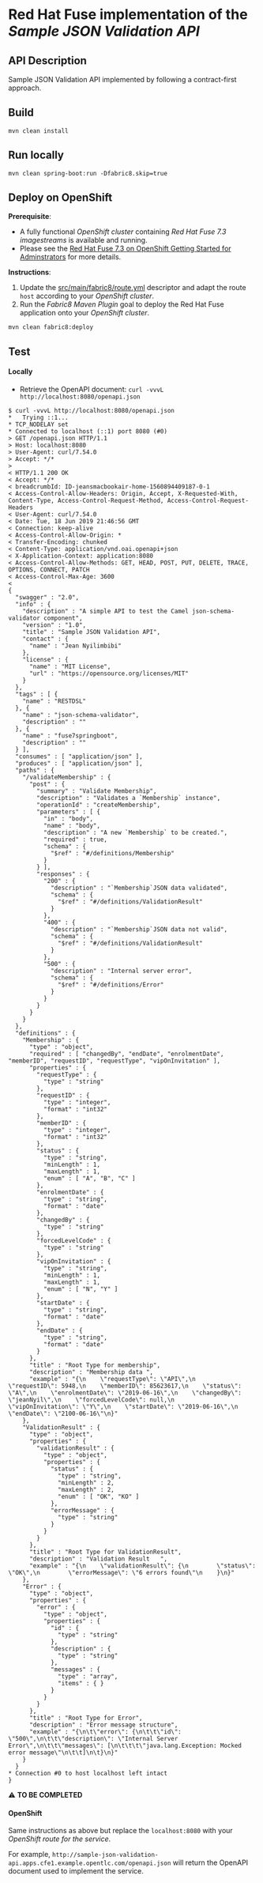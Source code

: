 # Red Hat Fuse implementation of the _Sample JSON Validation API_

## API Description ##
Sample JSON Validation API implemented by following a contract-first approach.

## Build ##

```
mvn clean install
```

## Run locally ##

```
mvn clean spring-boot:run -Dfabric8.skip=true
```

## Deploy on OpenShift ##

**Prerequisite**: 
- A fully functional *OpenShift cluster* containing *Red Hat Fuse 7.3 imagestreams* is available and running.
- Please see the [Red Hat Fuse 7.3 on OpenShift Getting Started for Adminstrators](https://access.redhat.com/documentation/en-us/red_hat_fuse/7.3/html-single/fuse_on_openshift_guide/index#get-started-admin) for more details.

**Instructions**:
1. Update the [src/main/fabric8/route.yml](src/main/fabric8/route.yml) descriptor and adapt the route `host` according to your *OpenShift cluster*.
2. Run the *Fabric8 Maven Plugin* goal to deploy the Red Hat Fuse application onto your *OpenShift cluster*.

```
mvn clean fabric8:deploy
```

## Test ##

#### Locally ####

- Retrieve the OpenAPI document: `curl -vvvL http://localhost:8080/openapi.json`

```
$ curl -vvvL http://localhost:8080/openapi.json
*   Trying ::1...
* TCP_NODELAY set
* Connected to localhost (::1) port 8080 (#0)
> GET /openapi.json HTTP/1.1
> Host: localhost:8080
> User-Agent: curl/7.54.0
> Accept: */*
>
< HTTP/1.1 200 OK
< Accept: */*
< breadcrumbId: ID-jeansmacbookair-home-1560894409187-0-1
< Access-Control-Allow-Headers: Origin, Accept, X-Requested-With, Content-Type, Access-Control-Request-Method, Access-Control-Request-Headers
< User-Agent: curl/7.54.0
< Date: Tue, 18 Jun 2019 21:46:56 GMT
< Connection: keep-alive
< Access-Control-Allow-Origin: *
< Transfer-Encoding: chunked
< Content-Type: application/vnd.oai.openapi+json
< X-Application-Context: application:8080
< Access-Control-Allow-Methods: GET, HEAD, POST, PUT, DELETE, TRACE, OPTIONS, CONNECT, PATCH
< Access-Control-Max-Age: 3600
<
{
  "swagger" : "2.0",
  "info" : {
    "description" : "A simple API to test the Camel json-schema-validator component",
    "version" : "1.0",
    "title" : "Sample JSON Validation API",
    "contact" : {
      "name" : "Jean Nyilimbibi"
    },
    "license" : {
      "name" : "MIT License",
      "url" : "https://opensource.org/licenses/MIT"
    }
  },
  "tags" : [ {
    "name" : "RESTDSL"
  }, {
    "name" : "json-schema-validator",
    "description" : ""
  }, {
    "name" : "fuse7springboot",
    "description" : ""
  } ],
  "consumes" : [ "application/json" ],
  "produces" : [ "application/json" ],
  "paths" : {
    "/validateMembership" : {
      "post" : {
        "summary" : "Validate Membership",
        "description" : "Validates a `Membership` instance",
        "operationId" : "createMembership",
        "parameters" : [ {
          "in" : "body",
          "name" : "body",
          "description" : "A new `Membership` to be created.",
          "required" : true,
          "schema" : {
            "$ref" : "#/definitions/Membership"
          }
        } ],
        "responses" : {
          "200" : {
            "description" : "`Membership`JSON data validated",
            "schema" : {
              "$ref" : "#/definitions/ValidationResult"
            }
          },
          "400" : {
            "description" : "`Membership`JSON data not valid",
            "schema" : {
              "$ref" : "#/definitions/ValidationResult"
            }
          },
          "500" : {
            "description" : "Internal server error",
            "schema" : {
              "$ref" : "#/definitions/Error"
            }
          }
        }
      }
    }
  },
  "definitions" : {
    "Membership" : {
      "type" : "object",
      "required" : [ "changedBy", "endDate", "enrolmentDate", "memberID", "requestID", "requestType", "vipOnInvitation" ],
      "properties" : {
        "requestType" : {
          "type" : "string"
        },
        "requestID" : {
          "type" : "integer",
          "format" : "int32"
        },
        "memberID" : {
          "type" : "integer",
          "format" : "int32"
        },
        "status" : {
          "type" : "string",
          "minLength" : 1,
          "maxLength" : 1,
          "enum" : [ "A", "B", "C" ]
        },
        "enrolmentDate" : {
          "type" : "string",
          "format" : "date"
        },
        "changedBy" : {
          "type" : "string"
        },
        "forcedLevelCode" : {
          "type" : "string"
        },
        "vipOnInvitation" : {
          "type" : "string",
          "minLength" : 1,
          "maxLength" : 1,
          "enum" : [ "N", "Y" ]
        },
        "startDate" : {
          "type" : "string",
          "format" : "date"
        },
        "endDate" : {
          "type" : "string",
          "format" : "date"
        }
      },
      "title" : "Root Type for membership",
      "description" : "Membership data ",
      "example" : "{\n    \"requestType\": \"API\",\n    \"requestID\": 5948,\n    \"memberID\": 85623617,\n    \"status\": \"A\",\n    \"enrolmentDate\": \"2019-06-16\",\n    \"changedBy\": \"jeanNyil\",\n    \"forcedLevelCode\": null,\n    \"vipOnInvitation\": \"Y\",\n    \"startDate\": \"2019-06-16\",\n    \"endDate\": \"2100-06-16\"\n}"
    },
    "ValidationResult" : {
      "type" : "object",
      "properties" : {
        "validationResult" : {
          "type" : "object",
          "properties" : {
            "status" : {
              "type" : "string",
              "minLength" : 2,
              "maxLength" : 2,
              "enum" : [ "OK", "KO" ]
            },
            "errorMessage" : {
              "type" : "string"
            }
          }
        }
      },
      "title" : "Root Type for ValidationResult",
      "description" : "Validation Result   ",
      "example" : "{\n    \"validationResult\": {\n        \"status\": \"OK\",\n        \"errorMessage\": \"6 errors found\"\n    }\n}"
    },
    "Error" : {
      "type" : "object",
      "properties" : {
        "error" : {
          "type" : "object",
          "properties" : {
            "id" : {
              "type" : "string"
            },
            "description" : {
              "type" : "string"
            },
            "messages" : {
              "type" : "array",
              "items" : { }
            }
          }
        }
      },
      "title" : "Root Type for Error",
      "description" : "Error message structure",
      "example" : "{\n\t\"error\": {\n\t\t\"id\": \"500\",\n\t\t\"description\": \"Internal Server Error\",\n\t\t\"messages\": [\n\t\t\t\"java.lang.Exception: Mocked error message\"\n\t\t]\n\t}\n}"
    }
  }
* Connection #0 to host localhost left intact
}
```

:warning: **TO BE COMPLETED**

#### OpenShift ####

Same instructions as above but replace the `localhost:8080` with your *OpenShift route for the service*.

For example, `http://sample-json-validation-api.apps.cfe1.example.opentlc.com/openapi.json` will return the OpenAPI document used to implement the service.